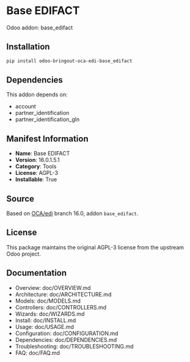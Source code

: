 # Base EDIFACT

Odoo addon: base_edifact

## Installation

```bash
pip install odoo-bringout-oca-edi-base_edifact
```

## Dependencies

This addon depends on:
- account
- partner_identification
- partner_identification_gln

## Manifest Information

- **Name**: Base EDIFACT
- **Version**: 16.0.1.5.1
- **Category**: Tools
- **License**: AGPL-3
- **Installable**: True

## Source

Based on [OCA/edi](https://github.com/OCA/edi) branch 16.0, addon `base_edifact`.

## License

This package maintains the original AGPL-3 license from the upstream Odoo project.

## Documentation

- Overview: doc/OVERVIEW.md
- Architecture: doc/ARCHITECTURE.md
- Models: doc/MODELS.md
- Controllers: doc/CONTROLLERS.md
- Wizards: doc/WIZARDS.md
- Install: doc/INSTALL.md
- Usage: doc/USAGE.md
- Configuration: doc/CONFIGURATION.md
- Dependencies: doc/DEPENDENCIES.md
- Troubleshooting: doc/TROUBLESHOOTING.md
- FAQ: doc/FAQ.md
